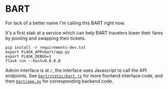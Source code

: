 BART
====

For lack of a better name I'm calling this BART right now.

It's a first stab at a service which can help BART travelers lower their fares
by pooling and swapping their tickets.

    pip install -r requirements-dev.txt
    export FLASK_APP=bart/app.py
    export FLASK_DEBUG=1
    flask run --host=0.0.0.0

Admin interface is at `/`, the interface uses Javascript to call the API
endpoints. See [`bart/static/bart.js`](bart/static/bart.js) for more frontend
interface code, and then [`bart/app.py`](bart/app.py) for corresponding backend
code.
